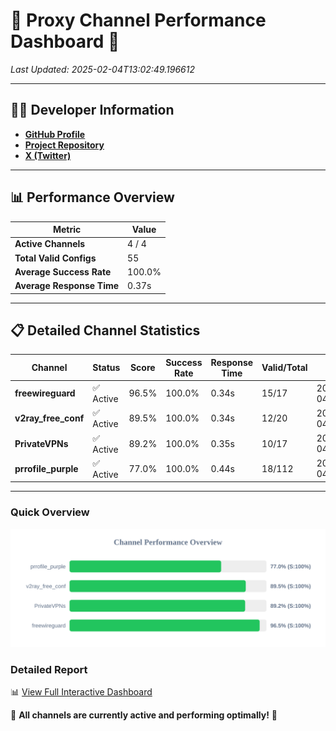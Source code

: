 # 🌟 Proxy Channel Performance Dashboard 🌟

_Last Updated: 2025-02-04T13:02:49.196612_

---

## 👩‍💻 Developer Information

- **[GitHub Profile](https://github.com/4n0nymou3)**  
- **[Project Repository](https://github.com/4n0nymou3/multi-proxy-config-fetcher)**  
- **[X (Twitter)](https://x.com/4n0nymou3)**  

---

## 📊 Performance Overview

| Metric                | Value       |
|-----------------------|-------------|
| **Active Channels**   | 4 / 4       |
| **Total Valid Configs** | 55          |
| **Average Success Rate** | 100.0%      |
| **Average Response Time** | 0.37s       |

---

## 📋 Detailed Channel Statistics

| Channel          | Status     | Score  | Success Rate | Response Time | Valid/Total | Last Success               |
|------------------|------------|--------|--------------|---------------|-------------|----------------------------|
| **freewireguard**  | ✅ Active  | 96.5%  | 100.0% | 0.34s         | 15/17       | 2025-02-04T13:02:49.194914 |
| **v2ray_free_conf**  | ✅ Active  | 89.5%  | 100.0% | 0.34s         | 12/20       | 2025-02-04T13:02:48.445036 |
| **PrivateVPNs**  | ✅ Active  | 89.2%  | 100.0% | 0.35s         | 10/17       | 2025-02-04T13:02:48.829253 |
| **prrofile_purple**  | ✅ Active  | 77.0%  | 100.0% | 0.44s         | 18/112       | 2025-02-04T13:02:48.074538 |

---

### Quick Overview
<div align="center">
  <a href="https://raw.githubusercontent.com/nullluser/NullRepo/refs/heads/main/assets/channel_stats_chart.svg">
    <img src="https://raw.githubusercontent.com/nullluser/NullRepo/refs/heads/main/assets/channel_stats_chart.svg" alt="Source Performance Statistics" width="800">
  </a>
</div>

### Detailed Report
📊 [View Full Interactive Dashboard](https://htmlpreview.github.io/?https://github.com/nullluser/NullRepo/blob/main/assets/performance_report.html)

🎉 **All channels are currently active and performing optimally!** 🎉
